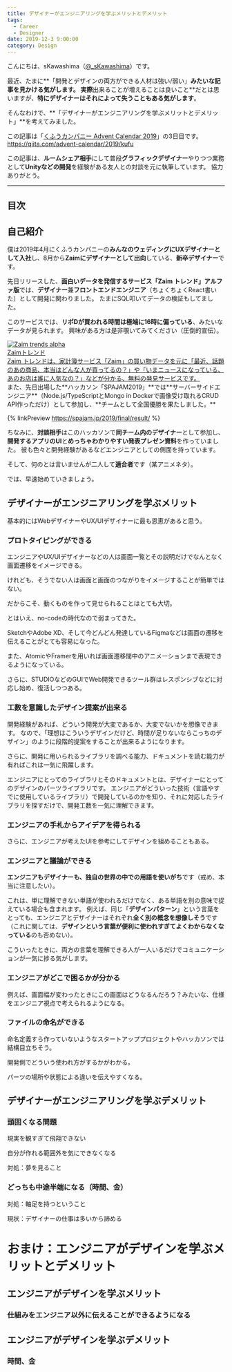 ```yaml
---
title: デザイナーがエンジニアリングを学ぶメリットとデメリット
tags:
  - Career
  - Designer
date: 2019-12-3 9:00:00
category: Design
---
```


こんにちは、sKawashima（[@_sKawashima](https://twitter.com/_skawashima)）です。

最近、たまに**「開発とデザインの両方ができる人材は強い/弱い」**みたいな記事を見かける気がします。
実際**出来ることが増えることは良いこと**だとは思いますが、**特にデザイナーはそれによって失うこともある気がします**。

そんなわけで、**「デザイナーがエンジニアリングを学ぶメリットとデメリット」**を考えてみました。

この記事は「[くふうカンパニー Advent Calendar 2019](https://qiita.com/advent-calendar/2019/kufu)」の3日目です。
https://qiita.com/advent-calendar/2019/kufu

この記事は、**ルームシェア相手**にして普段**グラフィックデザイナー**やりつつ業務として**Unityなどの開発**を経験がある友人との対談を元に執筆しています。
協力ありがとう。

<!-- more -->

---

## 目次

<!-- toc -->

## 自己紹介

僕は2019年4月にくふうカンパニーの**みんなのウェディングにUXデザイナーとして入社**し、8月から**Zaimにデザイナーとして出向**している、**新卒デザイナー**です。

先日リリースした、**面白いデータを発信するサービス「Zaim トレンド」アルファ版**では、**デザイナー**兼**フロントエンドエンジニア**（ちょくちょくReact書いた）として開発に関わりました。
たまにSQL叩いてデータの検証もしてました。

このサービスでは、**リポDが買われる時間は極端に16時に偏っている**、みたいなデータが見られます。
興味がある方は是非覗いてみてください（圧倒的宣伝）。

<div class="link-preview"><a href="https://trends.zaim.net/" class="link-preview" target="_blank" rel="noopener"><div class="link-area"><div class="og-image"><img src="https://trends.zaim.net/alphaOGP.jpg" alt="Zaim trends alpha"></div><div class="descriptions"><div class="og-title">Zaimトレンド</div><div class="og-description">Zaim トレンドは、家計簿サービス「Zaim」の買い物データを元に「最近、話題のあの商品、本当はどんな人が買ってるの？」や「いまニュースになっている、あのお店は誰に人気なの？」などが分かる、無料の発見サービスです。</div></div></div></a></div>
また、先日出場した**ハッカソン「SPAJAM2019」**では**サーバーサイドエンジニア**（Node.js/TypeScriptとMongo in Dockerで画像受け取れるCRUD API作っただけ）として参加し、**チームとして全国優勝を果たしました。**

{% linkPreview https://spajam.jp/2019/final/result/ %}

ちなみに、**対談相手**はこのハッカソンで**同チーム内のデザイナー**として参加し、**開発するアプリのUI**と**めっちゃわかりやすい発表プレゼン資料**を作っていました。
彼も色々と開発経験があるなどエンジニアとしての側面を持っています。

そして、何のとは言いませんが二人して**適合者**です（某アニメネタ）。

では、早速始めていきましょう。

## デザイナーがエンジニアリングを学ぶメリット

基本的にはWebデザイナーやUX/UIデザイナーに最も恩恵があると思う。

### プロトタイピングができる

エンジニアやUX/UIデザイナーなどの人は画面一覧とその説明だけでなんとなく画面遷移をイメージできる。

けれども、そうでない人は画面と画面のつながりをイメージすることが簡単ではない。

だからこそ、動くものを作って見せられることはとても大切。

とはいえ、no-codeの時代なので弱まってきた。

SketchやAdobe XD、そして今どんどん発達しているFigmaなどは画面の遷移を伝えることがとても容易になった。

また、AtomicやFramerを用いれば画面遷移間中のアニメーションまで表現できるようになっている。

さらに、STUDIOなどのGUIでWeb開発できるツール群はレスポンシブなどに対応し始め、復活しつつある。

### 工数を意識したデザイン提案が出来る

開発経験があれば、どういう開発が大変であるか、大変でないかを想像できます。
なので、「理想はこういうデザインだけど、時間が足りないならこっちのデザイン」のように段階的提案をすることが出来るようになります。

さらに、開発に用いられるライブラリを調べる能力、ドキュメントを読む能力が有ればこれは一気に飛躍します。

エンジニアにとってのライブラリとそのドキュメントとは、デザイナーにとってのデザインのパーツライブラリです。
エンジニアがどういった技術（言語やすでに使用しているライブラリ）で開発しているのかを知り、それに対応したライブラリを探すだけで、開発工数を一気に理解できます。

### エンジニアの手札からアイデアを得られる

さらに、エンジニアが考えたUIを参考にしてデザインを組めることもある。

### エンジニアと議論ができる

**エンジニアもデザイナーも、独自の世界の中での用語を使いがち**です（戒め、本当に注意したい）。

これは、単に理解できない単語が使われるだけでなく、ある単語を別の意味で捉えている場合も含まれます。
例えば、同じ「**デザインパターン**」という言葉をとっても、エンジニアとデザイナーはそれぞれ**全く別の概念を想像しそう**です（これに関しては、**デザインという言葉が便利に使われすぎてよくわからなくなっている**のも否めない）。

こういったときに、両方の言葉を理解できる人が一人いるだけでコミュニケーションが一気に捗る気がします。

### エンジニアがどこで困るかが分かる

例えば、画面幅が変わったときにこの画面はどうなるんだろう？みたいな、仕様をエンジニア視点で考えられるようになる。

### ファイルの命名ができる

命名定義すら作っていないようなスタートアッププロジェクトやハッカソンでは結構目立ちそう。

開発側でどういう使われ方がするかがわかる。

パーツの場所や状態による違いを伝えやすくなる。



## デザイナーがエンジニアリングを学ぶデメリット

### 頭固くなる問題

現実を観すぎて飛翔できない

自分が作れる範囲外を気にできなくなる

対処：夢を見ること

### どっちも中途半端になる（時間、金）

対処：軸足を持つということ

現状：デザイナーの仕事は多いから諦める

# おまけ：エンジニアがデザインを学ぶメリットとデメリット

## エンジニアがデザインを学ぶメリット

### 仕組みをエンジニア以外に伝えることができるようになる

## エンジニアがデザインを学ぶデメリット

### 時間、金
